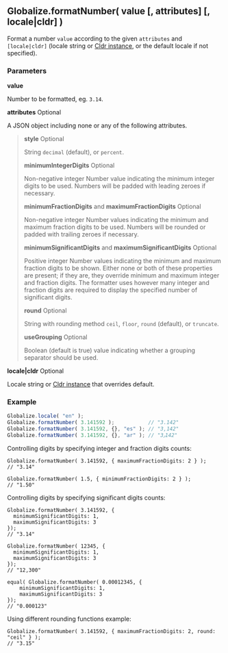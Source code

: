 ## Globalize.formatNumber( value [, attributes] [, locale|cldr] )

Format a number `value` according to the given `attributes` and `[locale|cldr]` 
(locale string or [Cldr instance](https://github.com/rxaviers/cldrjs), or the
default locale if not specified).

### Parameters

**value**

Number to be formatted, eg. `3.14`.

**attributes** Optional

A JSON object including none or any of the following attributes.

> **style** Optional
>
> String `decimal` (default), or `percent`.
>
> **minimumIntegerDigits** Optional
>
> Non-negative integer Number value indicating the minimum integer digits to be
> used. Numbers will be padded with leading zeroes if necessary.
>
> **minimumFractionDigits** and **maximumFractionDigits** Optional
>
> Non-negative integer Number values indicating the minimum and maximum fraction
> digits to be used. Numbers will be rounded or padded with trailing zeroes if
> necessary.
>
> **minimumSignificantDigits** and **maximumSignificantDigits** Optional
>
> Positive integer Number values indicating the minimum and maximum fraction
> digits to be shown. Either none or both of these properties are present; if
> they are, they override minimum and maximum integer and fraction digits. The
> formatter uses however many integer and fraction digits are required to
> display the specified number of significant digits.
>
> **round** Optional
>
> String with rounding method `ceil`, `floor`, `round` (default), or `truncate`.
>
> **useGrouping** Optional
>
> Boolean (default is true) value indicating whether a grouping separator should
> be used.

**locale|cldr** Optional

Locale string or [Cldr instance](https://github.com/rxaviers/cldrjs) that
overrides default.

### Example

```javascript
Globalize.locale( "en" );
Globalize.formatNumber( 3.141592 );           // "3.142"
Globalize.formatNumber( 3.141592, {}, "es" ); // "3,142"
Globalize.formatNumber( 3.141592, {}, "ar" ); // "3٫142"
```

Controlling digits by specifying integer and fraction digits counts:

```
Globalize.formatNumber( 3.141592, { maximumFractionDigits: 2 } );
// "3.14"

Globalize.formatNumber( 1.5, { minimumFractionDigits: 2 } );
// "1.50"
```

Controlling digits by specifying significant digits counts:

```
Globalize.formatNumber( 3.141592, {
  minimumSignificantDigits: 1,
  maximumSignificantDigits: 3
});
// "3.14"

Globalize.formatNumber( 12345, {
  minimumSignificantDigits: 1,
  maximumSignificantDigits: 3
});
// "12,300"

equal( Globalize.formatNumber( 0.00012345, {
    minimumSignificantDigits: 1,
    maximumSignificantDigits: 3
});
// "0.000123"
```

Using different rounding functions example:

```
Globalize.formatNumber( 3.141592, { maximumFractionDigits: 2, round: "ceil" } );
// "3.15"
```
